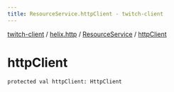 ```yaml
---
title: ResourceService.httpClient - twitch-client
---
```


[twitch-client](../../index.html) / [helix.http](../index.html) / [ResourceService](index.html) / [httpClient](./http-client.html)

# httpClient

`protected val httpClient: HttpClient`